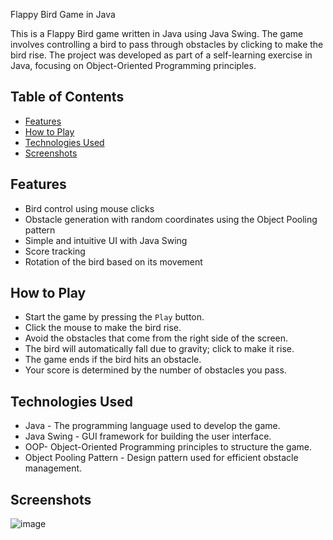 Flappy Bird Game in Java

This is a Flappy Bird game written in Java using Java Swing. The game involves controlling a bird to pass through obstacles by clicking to make the bird rise. The project was developed as part of a self-learning exercise in Java, focusing on Object-Oriented Programming principles.

## Table of Contents

- [Features](#features)
- [How to Play](#how-to-play)
- [Technologies Used](#technologies-used)
- [Screenshots](#screenshots)


## Features

- Bird control using mouse clicks
- Obstacle generation with random coordinates using the Object Pooling pattern
- Simple and intuitive UI with Java Swing
- Score tracking 
- Rotation of the bird based on its movement

## How to Play

- Start the game by pressing the `Play` button.
- Click the mouse to make the bird rise.
- Avoid the obstacles that come from the right side of the screen.
- The bird will automatically fall due to gravity; click to make it rise.
- The game ends if the bird hits an obstacle.
- Your score is determined by the number of obstacles you pass.

## Technologies Used

- Java - The programming language used to develop the game.
- Java Swing - GUI framework for building the user interface.
- OOP- Object-Oriented Programming principles to structure the game.
- Object Pooling Pattern - Design pattern used for efficient obstacle management.

## Screenshots
![image](https://github.com/user-attachments/assets/a73a1c06-ae82-4b30-9c13-8494fc2f5391)


